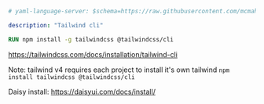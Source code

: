 ```yaml
# yaml-language-server: $schema=https://raw.githubusercontent.com/mcmah309/containeryard/master/src/schemas/yard-module-schema.json

description: "Tailwind cli"
```
```Dockerfile
RUN npm install -g tailwindcss @tailwindcss/cli
```

https://tailwindcss.com/docs/installation/tailwind-cli

Note: tailwind v4 requires each project to install it's own tailwind `npm install tailwindcss @tailwindcss/cli`

Daisy install: https://daisyui.com/docs/install/
